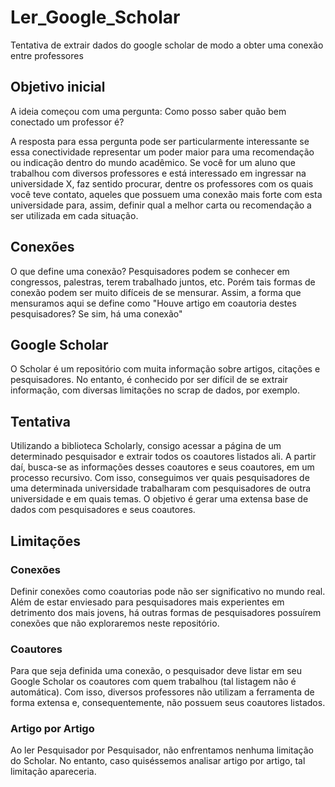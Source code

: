 # Ler_Google_Scholar
Tentativa de extrair dados do google scholar de modo a obter uma conexão entre professores

## Objetivo inicial
A ideia começou com uma pergunta: Como posso saber quão bem conectado um professor é?

A resposta para essa pergunta pode ser particularmente interessante se essa conectividade representar um poder maior para uma recomendação ou indicação dentro do mundo acadêmico. Se você for um aluno que trabalhou com diversos professores e está interessado em ingressar na universidade X, faz sentido procurar, dentre os professores com os quais você teve contato, aqueles que possuem uma conexão mais forte com esta universidade para, assim, definir qual a melhor carta ou recomendação a ser utilizada em cada situação.

## Conexões
O que define uma conexão? Pesquisadores podem se conhecer em congressos, palestras, terem trabalhado juntos, etc. Porém tais formas de conexão podem ser muito difíceis de se mensurar. Assim, a forma que mensuramos aqui se define como "Houve artigo em coautoria destes pesquisadores? Se sim, há uma conexão"

## Google Scholar
O Scholar é um repositório com muita informação sobre artigos, citações e pesquisadores. No entanto, é conhecido por ser difícil de se extrair informação, com diversas limitações no scrap de dados, por exemplo.

## Tentativa
Utilizando a biblioteca Scholarly, consigo acessar a página de um determinado pesquisador e extrair todos os coautores listados ali. A partir daí, busca-se as informações desses coautores e seus coautores, em um processo recursivo. Com isso, conseguimos ver quais pesquisadores de uma determinada universidade trabalharam com pesquisadores de outra universidade e em quais temas. O objetivo é gerar uma extensa base de dados com pesquisadores e seus coautores.

## Limitações

### Conexões
Definir conexões como coautorias pode não ser significativo no mundo real. Além de estar enviesado para pesquisadores mais experientes em detrimento dos mais jovens, há outras formas de pesquisadores possuírem conexões que não exploraremos neste repositório.

### Coautores
Para que seja definida uma conexão, o pesquisador deve listar em seu Google Scholar os coautores com quem trabalhou (tal listagem não é automática). Com isso, diversos professores não utilizam a ferramenta de forma extensa e, consequentemente, não possuem seus coautores listados.

### Artigo por Artigo
Ao ler Pesquisador por Pesquisador, não enfrentamos nenhuma limitação do Scholar. No entanto, caso quiséssemos analisar artigo por artigo, tal limitação apareceria.
